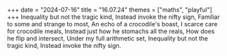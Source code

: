 +++
date = "2024-07-16"
title = "16.07.24"
themes = ["maths", "playful"]
+++
Inequality but not the tragic kind,
Instead invoke the nifty sign,
Familiar to some and strange to most,
An echo of a crocodile's boast,
I scarce care for crocodile meals,
Instead just how he stomachs all the reals,
How does he flip and intersect,
Under my full arithmetic set,
Inequality but not the tragic kind,
Instead invoke the nifty sign.
